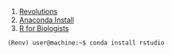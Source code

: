 1. [Revolutions](https://blog.revolutionanalytics.com/2019/12/preview-of-r-400.html)
2. [Anaconda Install](https://docs.anaconda.com/anaconda/user-guide/tasks/using-r-language/)
3. [R for Biologists](https://chrisconlan.com/installing-r-python-anaconda-biologists/)


```console
(Renv) user@machine:~$ conda install rstudio
```
